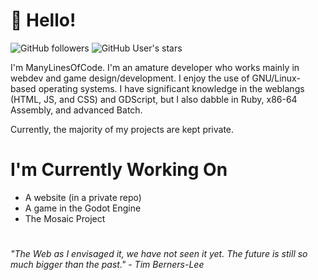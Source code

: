 # :wave: Hello!

![GitHub followers](https://img.shields.io/github/followers/ManyLinesOfCode?color=gren&label=Followers&logo=GitHub) ![GitHub User's stars](https://img.shields.io/github/stars/ManyLinesOfCode?color=green&label=Stars&logo=GitHub)

I'm ManyLinesOfCode. I'm an amature developer who works mainly in webdev and game design/development. I enjoy the use of GNU/Linux-based operating systems.
I have significant knowledge in the weblangs (HTML, JS, and CSS) and GDScript, but I also dabble in Ruby, x86-64 Assembly, and advanced Batch.

Currently, the majority of my projects are kept private.

# I'm Currently Working On

- A website (in a private repo)
- A game in the Godot Engine
- The Mosaic Project

#

_"The Web as I envisaged it, we have not seen it yet. The future is still so much bigger than the past." - Tim Berners-Lee_
